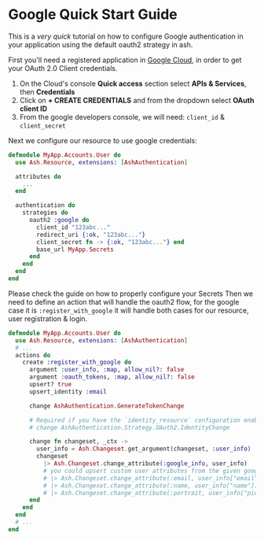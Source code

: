 # Google Quick Start Guide

This is a _very quick_ tutorial on how to configure Google authentication in your application using the default oauth2 strategy in ash.

First you'll need a registered application in [Google Cloud](https://console.cloud.google.com/welcome), in order to get your OAuth 2.0 Client credentials.

1. On the Cloud's console **Quick access** section select **APIs & Services**, then **Credentials**
2. Click on **+ CREATE CREDENTIALS** and from the dropdown select **OAuth client ID**
3. From the google developers console, we will need: `client_id` & `client_secret`

Next we configure our resource to use google credentials:

``` elixir
defmodule MyApp.Accounts.User do
  use Ash.Resource, extensions: [AshAuthentication]

  attributes do
    ...
  end

  authentication do
    strategies do
      oauth2 :google do
        client_id "123abc..."
        redirect_uri {:ok, "123abc..."}
        client_secret fn -> {:ok, "123abc..."} end
        base_url MyApp.Secrets
      end
    end
  end
end
```

Please check the guide on how to properly configure your Secrets
Then we need to define an action that will handle the oauth2 flow, for the google case it is `:register_with_google` it will handle both cases for our resource, user registration & login.

``` elixir
defmodule MyApp.Accounts.User do
  use Ash.Resource, extensions: [AshAuthentication]
  # ...
  actions do
    create :register_with_google do
      argument :user_info, :map, allow_nil?: false
      argument :oauth_tokens, :map, allow_nil?: false
      upsert? true
      upsert_identity :email

      change AshAuthentication.GenerateTokenChange

      # Required if you have the `identity_resource` configuration enabled.
      # change AshAuthentication.Strategy.OAuth2.IdentityChange

      change fn changeset, _ctx ->
        user_info = Ash.Changeset.get_argument(changeset, :user_info)
        changeset
          |> Ash.Changeset.change_attribute(:google_info, user_info)
          # you could upsert custom user attributes from the given google's user_info
          # |> Ash.Changeset.change_attribute(:email, user_info["email"])
          # |> Ash.Changeset.change_attribute(:name, user_info["name"])
          # |> Ash.Changeset.change_attribute(:portrait, user_info["picture"])
      end
    end
  end
  # ...
end
```
